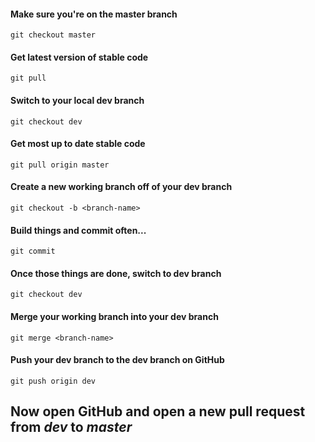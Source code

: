 #### Make sure you're on the master branch
`git checkout master`

#### Get latest version of stable code
`git pull`

#### Switch to your local dev branch
`git checkout dev`

#### Get most up to date stable code
`git pull origin master`

#### Create a new working branch off of your dev branch
`git checkout -b <branch-name>`

#### Build things and commit often...
`git commit`

#### Once those things are done, switch to dev branch
`git checkout dev`

#### Merge your working branch into your dev branch
`git merge <branch-name>`

#### Push your dev branch to the dev branch on GitHub
`git push origin dev`


## Now open GitHub and open a new pull request from *dev* to *master*
